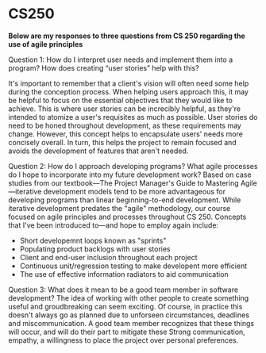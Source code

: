 # CS250

**Below are my responses to three questions from CS 250 regarding the use of agile principles**

Question 1: How do I interpret user needs and implement them into a program? How does creating “user stories” help with this?

It's important to remember that a client's vision will often need some help during the conception process. When helping users
approach this, it may be helpful to focus on the essential objectives that they would like to achieve. This is where user 
stories can be increcibly helpful, as they're intended to atomize a user's requisites as much as possible. User stories do need
to be honed throughout development, as these requirements may change. However, this concept helps to encapsulate users' needs
more concisely overall. In turn, this helps the project to remain focused and avoids the development of features that aren't needed.

Question 2: How do I approach developing programs? What agile processes do I hope to incorporate into my future development work?
Based on case studies from our textbook—The Project Manager's Guide to Mastering Agile—iterative development models tend to be more 
advantageous for developing programs than linear beginning-to-end development. While iterative development predates the "agile" 
methodology, our course focused on agile principles and processes throughout CS 250. Concepts that I've been introduced to—and 
hope to employ again include: 
- Short developemnt loops known as "sprints" 
- Populating product backlogs with user stories
- Client and end-user inclusion throughout each project
- Continuous unit/regression testing to make developent more efficient
- The use of effective information radiators to aid communication

Question 3: What does it mean to be a good team member in software development?
The idea of working with other people to create something useful and groudbreaking can seem exciting. Of course, in practice
this doesn't always go as planned due to unforseen circumstances, deadlines and miscommunication. A good team member recognizes
that these things will occur, and will do their part to mitigate these 
Strong communication, empathy, a willingness to place the project over personal preferences.
